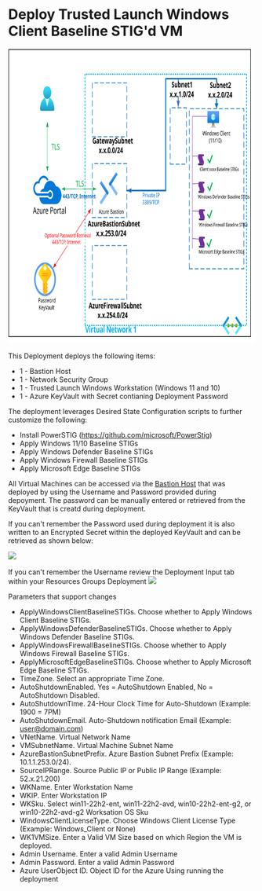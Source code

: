 # Deploy Trusted Launch Windows Client Baseline STIG'd VM
<img src="./x_Images/TrustedLaunchWindowsClientSTIGBaseline.svg" height="600" width="800"/>

This Deployment deploys the following items:

- 1 - Bastion Host
- 1 - Network Security Group
- 1 - Trusted Launch Windows Workstation (Windows 11 and 10)
- 1 - Azure KeyVault with Secret contianing Deployment Password

The deployment leverages Desired State Configuration scripts to further customize the following:

- Install PowerSTIG (https://github.com/microsoft/PowerStig)
- Apply Windows 11/10 Baseline STIGs
- Apply Windows Defender Baseline STIGs
- Apply Windows Firewall Baseline STIGs
- Apply Microsoft Edge Baseline STIGs

All Virtual Machines can be accessed via the [Bastion Host](https://docs.microsoft.com/en-us/azure/bastion/bastion-overview) that was deployed by using the Username and Password provided during depoyment.  The password can be manually entered or retrieved from the KeyVault that is creatd during deployment.

If you can't remember the Password used during deployment it is also written to an Encrypted Secret within the deployed KeyVault and can be retrieved as shown below:

<img src="./x_Images/DeploymentPassword.png" width="600"/>

If you can't remember the Username review the Deployment Input tab within your Resources Groups Deployment
<img src="./x_Images/DeploymentUsername.png" width="300"/>

Parameters that support changes
- ApplyWindowsClientBaselineSTIGs. Choose whether to Apply Windows Client Baseline STIGs.
- ApplyWindowsDefenderBaselineSTIGs. Choose whether to Apply Windows Defender Baseline STIGs.
- ApplyWindowsFirewallBaselineSTIGs. Choose whether to Apply Windows Firewall Baseline STIGs.
- ApplyMicrosoftEdgeBaselineSTIGs. Choose whether to Apply Microsoft Edge Baseline STIGs.
- TimeZone.  Select an appropriate Time Zone.
- AutoShutdownEnabled.  Yes = AutoShutdown Enabled, No = AutoShutdown Disabled.
- AutoShutdownTime.  24-Hour Clock Time for Auto-Shutdown (Example: 1900 = 7PM)
- AutoShutdownEmail.  Auto-Shutdown notification Email (Example:  user@domain.com)
- VNetName.  Virtual Network Name
- VMSubnetName.  Virtual Machine Subnet Name
- AzureBastionSubnetPrefix.  Azure Bastion Subnet Prefix (Example:  10.1.1.253.0/24).
- SourceIPRange.  Source Public IP or Public IP Range (Example:  52.x.21.200)
- WKName.  Enter Workstation Name
- WKIP.  Enter Workstation IP
- WKSku.  Select win11-22h2-ent, win11-22h2-avd, win10-22h2-ent-g2, or win10-22h2-avd-g2 Worksation OS Sku
- WindowsClientLicenseType.  Choose Windows Client License Type (Example:  Windows_Client or None)
- WK1VMSize.  Enter a Valid VM Size based on which Region the VM is deployed.
- Admin Username.  Enter a valid Admin Username
- Admin Password.  Enter a valid Admin Password
- Azure UserObject ID.  Object ID for the Azure Using running the deployment